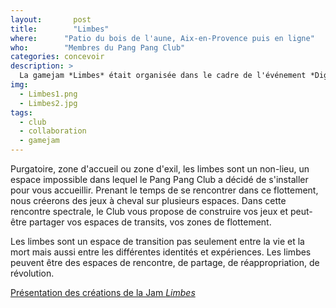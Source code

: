 ```yaml
---
layout:		  post
title:  	  "Limbes"
where:      "Patio du bois de l'aune, Aix-en-Provence puis en ligne"
who:        "Membres du Pang Pang Club"
categories: concevoir
description: >
  La gamejam *Limbes* était organisée dans le cadre de l'événement *Digital Dérives*. Reprenant les méthodologies de travail du Club, la thématique joue du contexte particulier à la pandémie, suspendu entre plusieurs espaces, en transition vers des devenir incertains.
img:
  - Limbes1.png
  - Limbes2.jpg
tags:
  - club
  - collaboration
  - gamejam
---
```


Purgatoire, zone d'accueil ou zone d'exil, les limbes sont un non-lieu, un espace impossible dans lequel le Pang Pang Club a décidé de s'installer pour vous accueillir. Prenant le temps de se rencontrer dans ce flottement, nous créerons des jeux à cheval sur plusieurs espaces. Dans cette rencontre spectrale, le Club vous propose de construire vos jeux et peut-être partager vos espaces de transits, vos zones de flottement. 

Les limbes sont un espace de transition pas seulement entre la vie et la mort mais aussi entre les différentes identités et expériences. Les limbes peuvent être des espaces de rencontre, de partage, de réappropriation, de révolution.

[Présentation des créations de la Jam *Limbes*](https://www.pangpangclub.com/articles/de-l-autre-cote-des-limbes)

